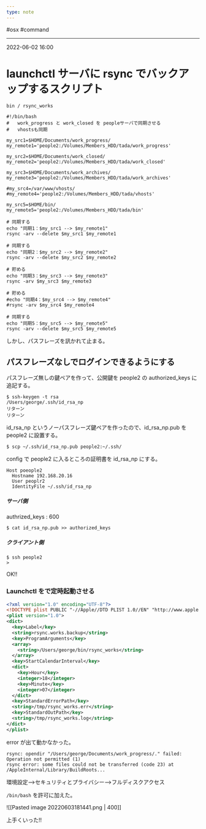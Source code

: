 ```yaml
---
type: note
---
```


#osx #command

---
2022-06-02  16:00

# launchctl  サーバに rsync でバックアップするスクリプト

`bin / rsync_works`

```shell
#!/bin/bash
#   work_progress と work_closed を peopleサーバで同期させる
#   vhostsも同期

my_src1=$HOME/Documents/work_progress/
my_remote1='people2:/Volumes/Members_HDD/tada/work_progress'

my_src2=$HOME/Documents/work_closed/
my_remote2='people2:/Volumes/Members_HDD/tada/work_closed'

my_src3=$HOME/Documents/work_archives/
my_remote3='people2:/Volumes/Members_HDD/tada/work_archives'

#my_src4=/var/www/vhosts/
#my_remote4='people2:/Volumes/Members_HDD/tada/vhosts'

my_src5=$HOME/bin/
my_remote5='people2:/Volumes/Members_HDD/tada/bin'

# 同期する
echo "同期1：$my_src1 --> $my_remote1"
rsync -arv --delete $my_src1 $my_remote1

# 同期する
echo "同期2：$my_src2 --> $my_remote2"
rsync -arv --delete $my_src2 $my_remote2

# 貯める
echo "同期3：$my_src3 --> $my_remote3"
rsync -arv $my_src3 $my_remote3

# 貯める
#echo "同期4：$my_src4 --> $my_remote4"
#rsync -arv $my_src4 $my_remote4

# 同期する
echo "同期5：$my_src5 --> $my_remote5"
rsync -arv --delete $my_src5 $my_remote5
```

しかし、パスフレーズを訊かれて止まる。

## パスフレーズなしでログインできるようにする

パスフレーズ無しの鍵ペアを作って、公開鍵を people2 の authorized_keys に追記する。

```shell
$ ssh-keygen -t rsa
/Users/george/.ssh/id_rsa_np
リターン
リターン
```

id_rsa_np というノーパスフレーズ鍵ペアを作ったので、id_rsa_np.pub を people2 に設置する。

```shell
$ scp ~/.ssh/id_rsa_np.pub people2:~/.ssh/
```

config で people2 に入るところの証明書を id_rsa_np にする。

```shell
Host poeople2
  Hostname 192.168.20.16
  User peoplr2
  IdentityFile ~/.ssh/id_rsa_np
```


##### サーバ側
authrized_keys : 600

```shell
$ cat id_rsa_np.pub >> authorized_keys
```

##### クライアント側
```shell
$ ssh people2
>
```

OK!!

### Launchctl をで定時起動させる

```xml
<?xml version="1.0" encoding="UTF-8"?>
<!DOCTYPE plist PUBLIC "-//Apple//DTD PLIST 1.0//EN" "http://www.apple.com/DTDs/PropertyList-1.0.dtd">
<plist version="1.0">
<dict>
  <key>Label</key>
  <string>rsync.works.backup</string>
  <key>ProgramArguments</key>
  <array>
    <string>/Users/george/bin/rsync_works</string>
  </array>
  <key>StartCalendarInterval</key>
  <dict>
    <key>Hour</key>
    <integer>18</integer>
    <key>Minute</key>
    <integer>07</integer>
  </dict>
  <key>StandardErrorPath</key>
  <string>/tmp/rsync_works.err</string>
  <key>StandardOutPath</key>
  <string>/tmp/rsync_works.log</string>
</dict>
</plist>
```

error が出て動かなかった。

```
rsync: opendir "/Users/george/Documents/work_progress/." failed: Operation not permitted (1)
rsync error: some files could not be transferred (code 23) at /AppleInternal/Library/BuildRoots...
```

環境設定-->セキュリティとプライバシー-->フルディスクアクセス

`/bin/bash` を許可に加えた。

![[Pasted image 20220603181441.png | 400]]

上手くいった!!